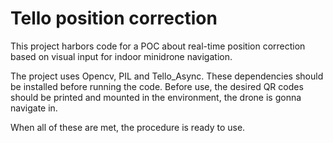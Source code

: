 # Tello position correction

This project harbors code for a POC about real-time position correction based on visual input for indoor minidrone navigation.

The project uses Opencv, PIL and Tello_Async. These dependencies should be installed before running the code.
Before use, the desired QR codes should be printed and mounted in the environment, the drone is gonna navigate in.

When all of these are met, the procedure is ready to use.
